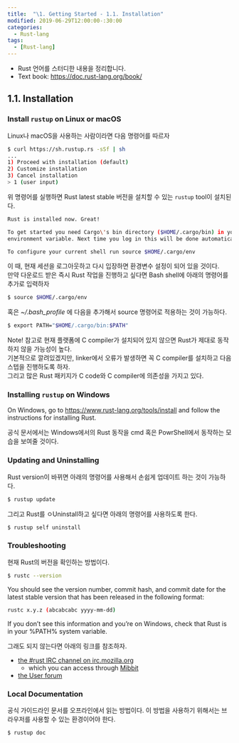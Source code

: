 ```yaml
---
title:  "\1. Getting Started - 1.1. Installation"
modified: 2019-06-29T12:00:00-:30:00
categories:
  - Rust-lang
tags:
  - [Rust-lang]
---
```


* Rust 언어를 스터디한 내용을 정리합니다.
* Text book: https://doc.rust-lang.org/book/

## 1.1. Installation

### Install `rustup` on Linux or macOS

Linux나 macOS을 사용하는 사람이라면 다음 명령어를 따르자

```bash
$ curl https://sh.rustup.rs -sSf | sh
...
1) Proceed with installation (default)
2) Customize installation
3) Cancel installation
> 1 (user input)
```

위 명령어를 실행하면 Rust latest stable 버전을 설치할 수 있는 `rustup` tool이 설치된다.

```bash
Rust is installed now. Great!

To get started you need Cargo\'s bin directory ($HOME/.cargo/bin) in your PATH
environment variable. Next time you log in this will be done automatically.

To configure your current shell run source $HOME/.cargo/env
```

이 때, 현재 세션을 로그아웃하고 다시 입장하면 환경변수 설정이 되어 있을 것이다.<br>
만약 다운로드 받은 즉시 Rust 작업을 진행하고 싶다면 Bash shell에 아래의 명령어를 추가로 입력하자

```bash
$ source $HOME/.cargo/env
```

혹은 *~/.bash_profile* 에 다음을 추가해서 source 명령어로 적용하는 것이 가능하다.

```bash
$ export PATH="$HOME/.cargo/bin:$PATH"
```

Note! 참고로 현재 플랫폼에 C compiler가 설치되어 있지 않으면 Rust가 제대로 동작하지 않을 가능성이 높다.<br>
기본적으로 깔려있겠지만, linker에서 오류가 발생하면 꼭 C compiler를 설치하고 다음 스텝을 진행하도록 하자. <br>
그리고 많은 Rust 패키지가 C code와 C compiler에 의존성을 가지고 있다.

### Installing `rustup` on Windows

On Windows, go to https://www.rust-lang.org/tools/install and follow the instructions for installing Rust.

공식 문서에서는 Windows에서의 Rust 동작을 cmd 혹은 PowrShell에서 동작하는 모습을 보여줄 것이다.


### Updating and Uninstalling

Rust version이 바뀌면 아래의 명령어를 사용해서 손쉽게 업데이트 하는 것이 가능하다.
```bash
$ rustup update
```

그리고 Rust를 ㅇUninstall하고 싶다면 아래의 명령어를 사용하도록 한다.
```bash
$ rustup self uninstall
```

### Troubleshooting
현재 Rust의 버전을 확인하는 방법이다.
```bash
$ rustc --version
```

You should see the version number, commit hash, and commit date for the latest stable version that has been released in the following format:
```bash
rustc x.y.z (abcabcabc yyyy-mm-dd)
```

If you don’t see this information and you’re on Windows, check that Rust is in your %PATH% system variable.

그래도 되지 않는다면 아래의 링크를 참조하자.
- [the #rust IRC channel on irc.mozilla.org](irc://irc.mozilla.org/#rust)
    - which you can access through [Mibbit](http://chat.mibbit.com/?server=irc.mozilla.org&channel=%23rust)
- [the User forum](https://users.rust-lang.org/)

### Local Documentation
공식 가이드라인 문서를 오프라인에서 읽는 방법이다.
이 방법을 사용하기 위해서는 브라우저를 사용할 수 있는 환경이어야 한다.
```bash
$ rustup doc
```
